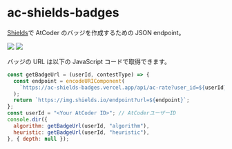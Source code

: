 # ac-shields-badges

[Shields](https://shields.io/)で AtCoder のバッジを作成するための JSON endpoint。

![](https://img.shields.io/endpoint?url=https%3A%2F%2Fac-shields-badges.vercel.app%2Fapi%2Fac-rate%3Fuser_id%3Demanon001%26contest_type%3Dalgorithm)
![](https://img.shields.io/endpoint?url=https%3A%2F%2Fac-shields-badges.vercel.app%2Fapi%2Fac-rate%3Fuser_id%3Demanon001%26contest_type%3Dheuristic)

バッジの URL は以下の JavaScript コードで取得できます。

```js
const getBadgeUrl = (userId, contestType) => {
  const endpoint = encodeURIComponent(
    `https://ac-shields-badges.vercel.app/api/ac-rate?user_id=${userId}&contest_type=${contestType}`
  );
  return `https://img.shields.io/endpoint?url=${endpoint}`;
};
const userId = "<Your AtCoder ID>"; // AtCoderユーザーID
console.dir({
  algorithm: getBadgeUrl(userId, "algorithm"),
  heuristic: getBadgeUrl(userId, "heuristic"),
}, { depth: null });
```
